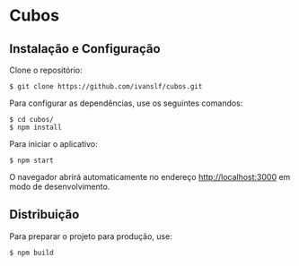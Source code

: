 # Cubos

## Instalação e Configuração

Clone o repositório:

```
$ git clone https://github.com/ivanslf/cubos.git
```

Para configurar as dependências, use os seguintes comandos:

```
$ cd cubos/
$ npm install
```

Para iniciar o aplicativo:

```
$ npm start
```

O navegador abrirá automaticamente no endereço [http://localhost:3000](http://localhost:3000) em modo de desenvolvimento.

## Distribuição

Para preparar o projeto para produção, use:

```
$ npm build
```
